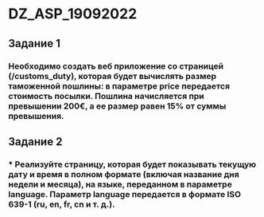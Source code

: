# DZ_ASP_19092022
## Задание 1
### Необходимо создать веб приложение со страницей (/customs_duty), которая будет вычислять размер таможенной пошлины: в параметре price передается стоимость посылки. Пошлина начисляется при превышении 200€, а ее размер равен 15% от суммы превышения. 

## Задание 2
### * Реализуйте страницу, которая будет показывать текущую дату и время в полном формате (включая название дня недели и месяца), на языке, переданном в параметре language. Параметр language передается в формате ISO 639-1 (ru, en, fr, cn и т. д.).
